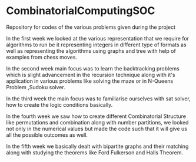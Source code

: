 # CombinatorialComputingSOC
Repository for codes of the various problems given during the project

In the first week we looked at the various representation that we require for algorithms to run be it representing integers in different type of formats as well as 
representing the algorithms using graphs and tree with help of examples from chess moves.

In the second week main focus was to learn the backtracking problems which is slight advancement in the recursion technique along with it's  application in various 
problems like solving the maze or in N-Queens Problem ,Sudoku solver.

In the third week the main focus was to familiarise ourselves with sat solver, how to create the  logic conditions basically.

In the fourth week we saw how to create different Combinatorial Structure like permutations and combination along with number partitions, we looked not only in the numerical values but made the code such that it will give us all the possible outcomes as well.

In the fifth week we basically dealt with bipartite graphs and their matching along with studying the theorems like Ford Fulkerson and Halls Theorem.
